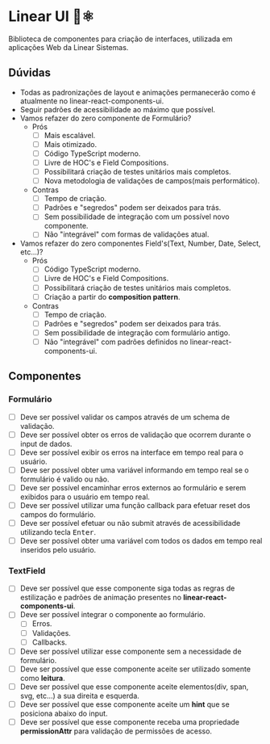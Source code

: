 # Linear UI 🔴⚛️

Biblioteca de componentes para criação de interfaces, utilizada em aplicações Web da Linear Sistemas.

## Dúvidas

- Todas as padronizações de layout e animações permanecerão como é atualmente no linear-react-components-ui.
- Seguir padrões de acessibilidade ao máximo que possível.
- Vamos refazer do zero componente de Formulário?
  - Prós
    - [ ] Mais escalável.
    - [ ] Mais otimizado.
    - [ ] Código TypeScript moderno.
    - [ ] Livre de HOC's e Field Compositions.
    - [ ] Possibilitará criação de testes unitários mais completos.
    - [ ] Nova metodologia de validações de campos(mais performático).
  - Contras
    - [ ] Tempo de criação.
    - [ ] Padrões e "segredos" podem ser deixados para trás.
    - [ ] Sem possibilidade de integração com um possível novo componente.
    - [ ] Não "integrável" com formas de validações atual.
- Vamos refazer do zero componentes Field's(Text, Number, Date, Select, etc...)?
  - Prós
    - [ ] Código TypeScript moderno.
    - [ ] Livre de HOC's e Field Compositions.
    - [ ] Possibilitará criação de testes unitários mais completos.
    - [ ] Criação a partir do **composition pattern**.
  - Contras
    - [ ] Tempo de criação.
    - [ ] Padrões e "segredos" podem ser deixados para trás.
    - [ ] Sem possibilidade de integração com formulário antigo.
    - [ ] Não "integrável" com padrões definidos no linear-react-components-ui.

## Componentes

### Formulário

- [ ] Deve ser possível validar os campos através de um schema de validação.
- [ ] Deve ser possível obter os erros de validação que ocorrem durante o input de dados.
- [ ] Deve ser possível exibir os erros na interface em tempo real para o usuário.
- [ ] Deve ser possível obter uma variável informando em tempo real se o formulário é valido ou não.
- [ ] Deve ser possível encaminhar erros externos ao formulário e serem exibidos para o usuário em tempo real.
- [ ] Deve ser possível utilizar uma função callback para efetuar reset dos campos do formulário.
- [ ] Deve ser possível efetuar ou não submit através de acessibilidade utilizando tecla <kbd>Enter</kbd>.
- [ ] Deve ser possível obter uma variável com todos os dados em tempo real inseridos pelo usuário.

### TextField

- [ ] Deve ser possível que esse componente siga todas as regras de estilização e padrões de animação presentes no **linear-react-components-ui**.
- [ ] Deve ser possível integrar o componente ao formulário.
  - [ ] Erros.
  - [ ] Validações.
  - [ ] Callbacks.
- [ ] Deve ser possível utilizar esse componente sem a necessidade de formulário.
- [ ] Deve ser possível que esse componente aceite ser utilizado somente como **leitura**.
- [ ] Deve ser possível que esse componente aceite elementos(div, span, svg, etc...) a sua direita e esquerda.
- [ ] Deve ser possível que esse componente aceite um **hint** que se posiciona abaixo do input.
- [ ] Deve ser possível que esse componente receba uma propriedade **permissionAttr** para validação de permissões de acesso.
